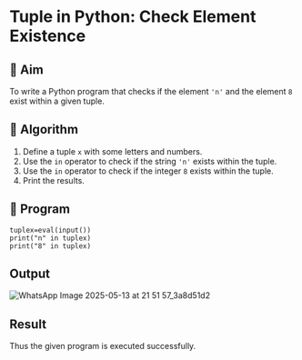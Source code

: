 # Tuple in Python: Check Element Existence

## 🎯 Aim
To write a Python program that checks if the element `'n'` and the element `8` exist within a given tuple.

## 🧠 Algorithm
1. Define a tuple `x` with some letters and numbers.
2. Use the `in` operator to check if the string `'n'` exists within the tuple.
3. Use the `in` operator to check if the integer `8` exists within the tuple.
4. Print the results.

## 🧾 Program
```
tuplex=eval(input())
print("n" in tuplex)
print("8" in tuplex)
```

## Output
![WhatsApp Image 2025-05-13 at 21 51 57_3a8d51d2](https://github.com/user-attachments/assets/5faa816e-f434-46f1-9053-b539d559874a)

## Result
Thus the given program is executed successfully.
